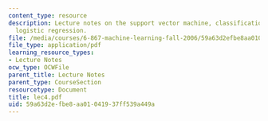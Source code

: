 ```yaml
---
content_type: resource
description: Lecture notes on the support vector machine, classification errors, regularization,
  logistic regression.
file: /media/courses/6-867-machine-learning-fall-2006/59a63d2efbe8aa01041937ff539a449a_lec4.pdf
file_type: application/pdf
learning_resource_types:
- Lecture Notes
ocw_type: OCWFile
parent_title: Lecture Notes
parent_type: CourseSection
resourcetype: Document
title: lec4.pdf
uid: 59a63d2e-fbe8-aa01-0419-37ff539a449a
---
```

